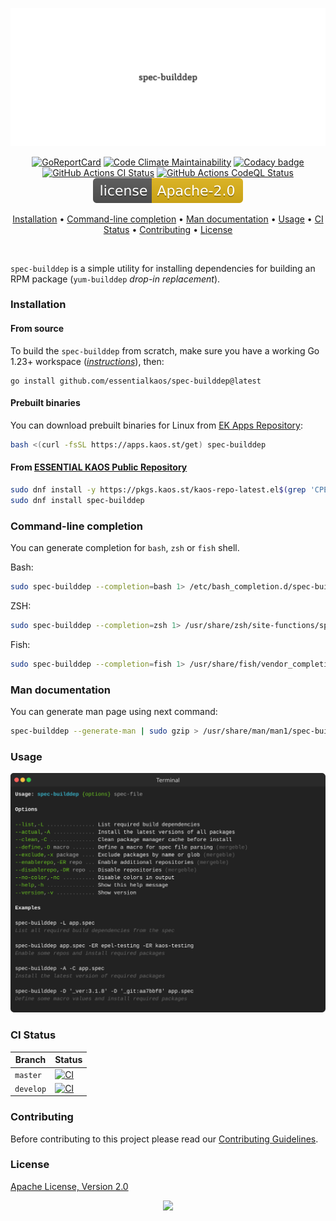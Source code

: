 <p align="center"><a href="#readme"><img src=".github/images/card.svg"/></a></p>

<p align="center">
  <a href="https://kaos.sh/r/spec-builddep"><img src="https://kaos.sh/r/spec-builddep.svg" alt="GoReportCard" /></a>
  <a href="https://kaos.sh/l/spec-builddep"><img src="https://kaos.sh/l/1008b1e64602a52fa7d7.svg" alt="Code Climate Maintainability" /></a>
  <a href="https://kaos.sh/y/spec-builddep"><img src="https://kaos.sh/y/83c5070ce37641f19d5bf8174847d430.svg" alt="Codacy badge" /></a>
  <a href="https://kaos.sh/w/spec-builddep/ci"><img src="https://kaos.sh/w/spec-builddep/ci.svg" alt="GitHub Actions CI Status" /></a>
  <a href="https://kaos.sh/w/spec-builddep/codeql"><img src="https://kaos.sh/w/spec-builddep/codeql.svg" alt="GitHub Actions CodeQL Status" /></a>
  <a href="#license"><img src=".github/images/license.svg"/></a>
</p>

<p align="center"><a href="#installation">Installation</a> • <a href="#command-line-completion">Command-line completion</a> • <a href="#man-documentation">Man documentation</a> • <a href="#usage">Usage</a> • <a href="#ci-status">CI Status</a> • <a href="#contributing">Contributing</a> • <a href="#license">License</a></p>

<br/>

`spec-builddep` is a simple utility for installing dependencies for building an RPM package (`yum-builddep` _drop-in replacement_).

### Installation

#### From source

To build the `spec-builddep` from scratch, make sure you have a working Go 1.23+ workspace (_[instructions](https://go.dev/doc/install)_), then:

```
go install github.com/essentialkaos/spec-builddep@latest
```

#### Prebuilt binaries

You can download prebuilt binaries for Linux from [EK Apps Repository](https://apps.kaos.st/spec-builddep/latest):

```bash
bash <(curl -fsSL https://apps.kaos.st/get) spec-builddep
```

#### From [ESSENTIAL KAOS Public Repository](https://kaos.sh/kaos-repo)

```bash
sudo dnf install -y https://pkgs.kaos.st/kaos-repo-latest.el$(grep 'CPE_NAME' /etc/os-release | tr -d '"' | cut -d':' -f5).noarch.rpm
sudo dnf install spec-builddep
```

### Command-line completion

You can generate completion for `bash`, `zsh` or `fish` shell.

Bash:
```bash
sudo spec-builddep --completion=bash 1> /etc/bash_completion.d/spec-builddep
```

ZSH:
```bash
sudo spec-builddep --completion=zsh 1> /usr/share/zsh/site-functions/spec-builddep
```

Fish:
```bash
sudo spec-builddep --completion=fish 1> /usr/share/fish/vendor_completions.d/spec-builddep.fish
```

### Man documentation

You can generate man page using next command:

```bash
spec-builddep --generate-man | sudo gzip > /usr/share/man/man1/spec-builddep.1.gz
```

### Usage

<img src=".github/images/usage.svg" />

### CI Status

| Branch | Status |
|--------|----------|
| `master` | [![CI](https://kaos.sh/w/spec-builddep/ci.svg?branch=master)](https://kaos.sh/w/spec-builddep/ci?query=branch:master) |
| `develop` | [![CI](https://kaos.sh/w/spec-builddep/ci.svg?branch=develop)](https://kaos.sh/w/spec-builddep/ci?query=branch:develop) |

### Contributing

Before contributing to this project please read our [Contributing Guidelines](https://github.com/essentialkaos/contributing-guidelines#contributing-guidelines).

### License

[Apache License, Version 2.0](http://www.apache.org/licenses/LICENSE-2.0)

<p align="center"><a href="https://essentialkaos.com"><img src="https://gh.kaos.st/ekgh.svg"/></a></p>
